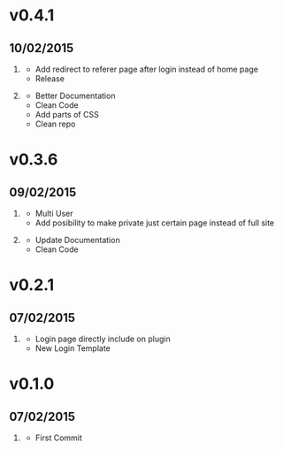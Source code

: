 # v0.4.1
## 10/02/2015

1. [](#new)
    * Add redirect to referer page after login instead of home page
    * Release

2. [](#improved)
    * Better Documentation
    * Clean Code
    * Add parts of CSS
    * Clean repo

# v0.3.6
## 09/02/2015

1. [](#new)
    * Multi User
    * Add posibility to make private just certain page instead of full site

2. [](#improved)
    * Update Documentation
    * Clean Code


# v0.2.1
## 07/02/2015

1. [](#new)
    * Login page directly include on plugin
    * New Login Template

# v0.1.0
## 07/02/2015

1. [](#new)
    * First Commit